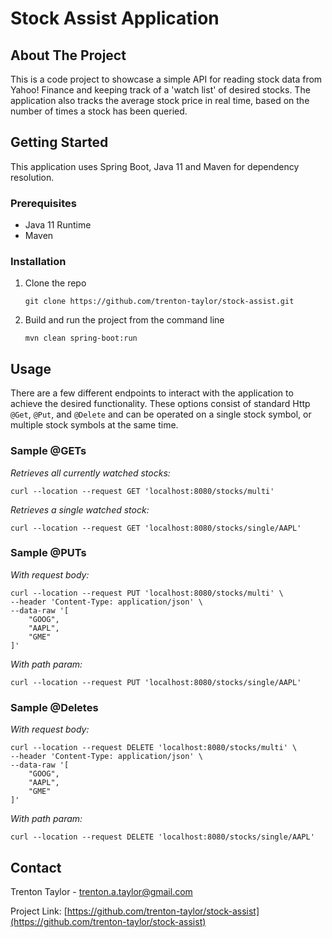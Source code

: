 # Stock Assist Application
## About The Project
This is a code project to showcase a simple API for reading stock data from Yahoo! Finance and keeping track of a 'watch list' of desired stocks. The application also tracks the average stock price in real time, based on the number of times a stock has been queried.

## Getting Started

This application uses Spring Boot, Java 11 and Maven for dependency resolution. 

### Prerequisites

- Java 11 Runtime
- Maven 

### Installation

1. Clone the repo
   ```
   git clone https://github.com/trenton-taylor/stock-assist.git
   ```
4. Build and run the project from the command line
   ```
   mvn clean spring-boot:run
   ```

## Usage
There are a few different endpoints to interact with the application to achieve the desired functionality. These options consist of standard Http `@Get`, `@Put`, and `@Delete` and can be operated on a single stock symbol, or multiple stock symbols at the same time.

### Sample @GETs
*Retrieves all currently watched stocks:*
```
curl --location --request GET 'localhost:8080/stocks/multi'
```

*Retrieves a single watched stock:*
```
curl --location --request GET 'localhost:8080/stocks/single/AAPL'
```
### Sample @PUTs
*With request body:*
```
curl --location --request PUT 'localhost:8080/stocks/multi' \
--header 'Content-Type: application/json' \
--data-raw '[
    "GOOG",
    "AAPL",
    "GME"
]'
```

*With path param:*
```
curl --location --request PUT 'localhost:8080/stocks/single/AAPL'
```

### Sample @Deletes
*With request body:*
```
curl --location --request DELETE 'localhost:8080/stocks/multi' \
--header 'Content-Type: application/json' \
--data-raw '[
    "GOOG",
    "AAPL",
    "GME"
]'
```

*With path param:*
```
curl --location --request DELETE 'localhost:8080/stocks/single/AAPL'
```


## Contact

Trenton Taylor - trenton.a.taylor@gmail.com

Project Link: [https://github.com/trenton-taylor/stock-assist](https://github.com/trenton-taylor/stock-assist)
